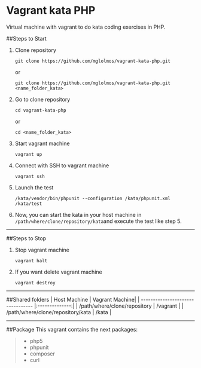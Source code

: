 
**Vagrant kata PHP**
===================
Virtual machine with vagrant to do kata coding exercises in PHP.

##Steps to Start
1. Clone repository
	
	```
	git clone https://github.com/mglolmos/vagrant-kata-php.git
	```
	or
	```
	git clone https://github.com/mglolmos/vagrant-kata-php.git <name_folder_kata>
	```
2. Go to clone repository
	
	```
	cd vagrant-kata-php
	```
	or
	```
	cd <name_folder_kata>
	```
3. Start vagrant machine
	
	```
	vagrant up
	```
4. Connect with SSH to vagrant machine
	
	```
	vagrant ssh
	```
5. Launch the test
	
	```
	/kata/vendor/bin/phpunit --configuration /kata/phpunit.xml /kata/test
	```
6. Now, you can start the kata in your host machine in ```/path/where/clone/repository/kata```and execute the test like step 5.

---
##Steps to Stop
1. Stop vagrant machine
	
	```
	vagrant halt
	```
2. If you want delete vagrant machine
	
	```
	vagrant destroy
	```

---
##Shared folders
| Host Machine                      | Vagrant Machine|
| --------------------------------- |:--------------:|
| /path/where/clone/repository      | /vagrant       |
| /path/where/clone/repository/kata | /kata          |

---
##Package
This vagrant contains the next packages:
>- php5
>- phpunit
>- composer
>- curl